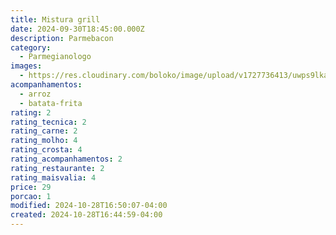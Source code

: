 ```yaml
---
title: Mistura grill
date: 2024-09-30T18:45:00.000Z
description: Parmebacon
category:
  - Parmegianologo
images:
  - https://res.cloudinary.com/boloko/image/upload/v1727736413/uwps9lkakslidsj5otqo.jpg
acompanhamentos:
  - arroz
  - batata-frita
rating: 2
rating_tecnica: 2
rating_carne: 2
rating_molho: 4
rating_crosta: 4
rating_acompanhamentos: 2
rating_restaurante: 2
rating_maisvalia: 4
price: 29
porcao: 1
modified: 2024-10-28T16:50:07-04:00
created: 2024-10-28T16:44:59-04:00
---
```

